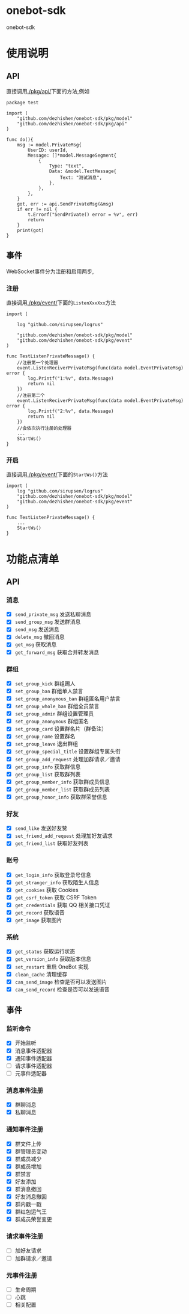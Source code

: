 # onebot-sdk
onebot-sdk
# 使用说明
## API
直接调用[./pkg/api/](./pkg/api/)下面的方法,例如
```
package test

import (
	"github.com/dezhishen/onebot-sdk/pkg/model"
	"github.com/dezhishen/onebot-sdk/pkg/api"
)

func do(){
    msg := model.PrivateMsg{
		UserID: userId,
		Message: []*model.MessageSegment{
			{
				Type: "text",
				Data: &model.TextMessage{
					Text: "测试消息",
				},
			},
		},
	}
	got, err := api.SendPrivateMsg(&msg)
	if err != nil {
		t.Errorf("SendPrivate() error = %v", err)
		return
	}
	print(got)
}
```

## 事件
WebSocket事件分为注册和启用两步,
### 注册
直接调用[./pkg/event/](./pkg/event/)下面的`ListenXxxXxx`方法
```
import (

	log "github.com/sirupsen/logrus"

	"github.com/dezhishen/onebot-sdk/pkg/model"
	"github.com/dezhishen/onebot-sdk/pkg/event"
)

func TestListenPrivateMessage() {
    //注册第一个处理器
	event.ListenReciverPrivateMsg(func(data model.EventPrivateMsg) error {
		log.Printf("1:%v", data.Message)
		return nil
	})
    //注册第二个
	event.ListenReciverPrivateMsg(func(data model.EventPrivateMsg) error {
		log.Printf("2:%v", data.Message)
		return nil
	})
    //会依次执行注册的处理器
    ...
	StartWs()
}

```
### 开启

直接调用[./pkg/event/](./pkg/event/)下面的`StartWs()`方法

```
import (
	log "github.com/sirupsen/logrus"
	"github.com/dezhishen/onebot-sdk/pkg/model"
	"github.com/dezhishen/onebot-sdk/pkg/event"
)

func TestListenPrivateMessage() {
	...
	StartWs()
}

```

# 功能点清单
## API
### 消息
- [x] `send_private_msg` 发送私聊消息
- [x] `send_group_msg` 发送群消息
- [x] `send_msg` 发送消息
- [x] `delete_msg` 撤回消息
- [x] `get_msg` 获取消息
- [x] `get_forward_msg` 获取合并转发消息

### 群组
- [x] `set_group_kick` 群组踢人
- [x] `set_group_ban` 群组单人禁言
- [x] `set_group_anonymous_ban` 群组匿名用户禁言
- [x] `set_group_whole_ban` 群组全员禁言
- [x] `set_group_admin` 群组设置管理员
- [x] `set_group_anonymous` 群组匿名
- [x] `set_group_card` 设置群名片（群备注）
- [x] `set_group_name` 设置群名
- [x] `set_group_leave` 退出群组
- [x] `set_group_special_title` 设置群组专属头衔
- [x] `set_group_add_request` 处理加群请求／邀请
- [x] `get_group_info` 获取群信息
- [x] `get_group_list` 获取群列表
- [x] `get_group_member_info` 获取群成员信息
- [x] `get_group_member_list` 获取群成员列表
- [x] `get_group_honor_info` 获取群荣誉信息

### 好友
- [x] `send_like` 发送好友赞
- [x] `set_friend_add_request` 处理加好友请求
- [x] `get_friend_list` 获取好友列表

### 账号
- [x] `get_login_info` 获取登录号信息
- [x] `get_stranger_info` 获取陌生人信息
- [x] `get_cookies` 获取 Cookies
- [x] `get_csrf_token` 获取 CSRF Token 
- [x] `get_credentials` 获取 QQ 相关接口凭证
- [x] `get_record` 获取语音
- [x] `get_image` 获取图片

### 系统
- [x] `get_status` 获取运行状态
- [x] `get_version_info` 获取版本信息
- [x] `set_restart` 重启 OneBot 实现
- [x] `clean_cache` 清理缓存
- [x] `can_send_image` 检查是否可以发送图片
- [x] `can_send_record` 检查是否可以发送语音

## 事件
### 监听命令
- [x] 开始监听
- [x] 消息事件适配器
- [x] 通知事件适配器
- [ ] 请求事件适配器
- [ ] 元事件适配器

### 消息事件注册
- [x] 群聊消息
- [x] 私聊消息
### 通知事件注册
- [x] 群文件上传
- [x] 群管理员变动
- [x] 群成员减少
- [x] 群成员增加
- [x] 群禁言
- [x] 好友添加
- [x] 群消息撤回
- [x] 好友消息撤回
- [x] 群内戳一戳
- [x] 群红包运气王
- [x] 群成员荣誉变更
### 请求事件注册
- [ ] 加好友请求
- [ ] 加群请求／邀请
### 元事件注册
- [ ] 生命周期
- [ ] 心跳
- [ ] 相关配置